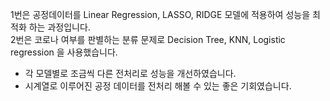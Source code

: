  1번은 공정데이터를 Linear Regression, LASSO, RIDGE 모델에 적용하여 성능을 최적화 하는 과정입니다.  
 2번은 코로나 여부를 판별하는 분류 문제로 Decision Tree, KNN, Logistic regression 을 사용했습니다.  
+ 각 모델별로 조금씩 다른 전처리로 성능을 개선하였습니다. 
+ 시계열로 이루어진 공정 데이터를 전처리 해볼 수 있는 좋은 기회였습니다.
